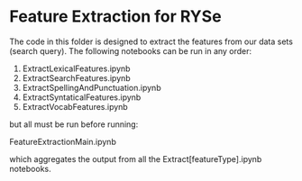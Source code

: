 # Feature Extraction for RYSe


The code in this folder is designed to extract the features from our data sets (search query). The following notebooks can be run in any order:

1. ExtractLexicalFeatures.ipynb
2. ExtractSearchFeatures.ipynb
3. ExtractSpellingAndPunctuation.ipynb
4. ExtractSyntaticalFeatures.ipynb
5. ExtractVocabFeatures.ipynb

but all must be run before running:

FeatureExtractionMain.ipynb

which aggregates the output from all the Extract[featureType].ipynb notebooks.
